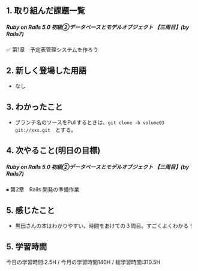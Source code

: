 ## 1. 取り組んだ課題一覧
##### Ruby on Rails 5.0 初級②データベースとモデルオブジェクト 【三周目】(by Rails7)
✅ 第1章　予定表管理システムを作ろう

## 2. 新しく登場した用語
- なし

## 3. わかったこと
- ブランチ名のソースをPullするときは、```git clone -b volume03 git://xxx.git```　とする。

## 4. 次やること(明日の目標) 
##### Ruby on Rails 5.0 初級②データベースとモデルオブジェクト 【三周目】(by Rails7)
⏹ 第2章　Rails 開発の準備作業

## 5. 感じたこと
- 黒田さんの本はわかりやすい。時間をあけての３周目。すごくよくわかる！

## 5. 学習時間
今日の学習時間:2.5H / 今月の学習時間140H / 総学習時間:310.5H　
